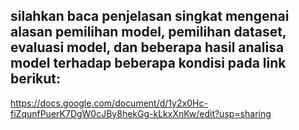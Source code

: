 ## silahkan baca penjelasan singkat mengenai alasan pemilihan model, pemilihan dataset, evaluasi model, dan beberapa hasil analisa model terhadap beberapa kondisi pada link berikut:
https://docs.google.com/document/d/1y2x0Hc-fiZqunfPuerK7DgW0cJBy8hekGg-kLkxXnKw/edit?usp=sharing


